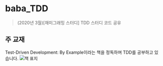# baba_TDD
> (2020년 3월)[재미그래밍 스터디] TDD 스터디 코드 공유

## 주 교재
Test-Driven Development: By Example이라는 책을 정독하며 TDD를 공부하고 있습니다.
![책 표지](https://lh3.googleusercontent.com/proxy/GYEm55K6XKmXSX91-j7PfQY0tjymH-s6bV6kF0lY6JXepFT5osoFTUnSijyL2IuOEa5IOVUnoktcMC6h5g-3)

